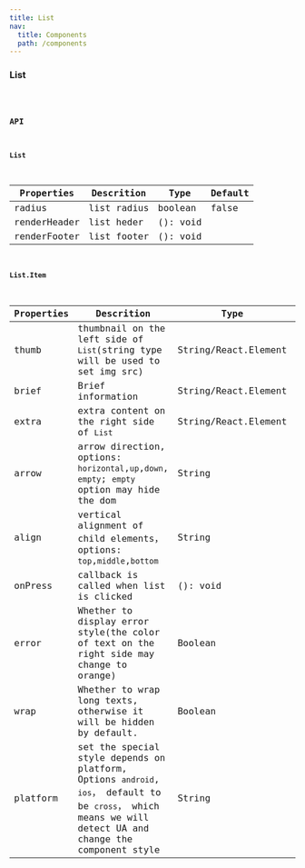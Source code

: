 ```yaml
---
title: List
nav:
  title: Components
  path: /components
---
```


### List

<code src="./demo/basic.tsx" />

### API

#### List

Properties | Descrition | Type | Default
-----------|------------|------|--------
| radius       | list radius  | boolean |  false  |
| renderHeader       | list heder  | (): void |    |
| renderFooter       | list footer  | (): void |    |

#### List.Item

Properties | Descrition | Type | Default
-----------|------------|------|--------
| thumb       | thumbnail on the left side of `List`(string type will be used to set img src)  | String/React.Element |   |
| brief       | Brief information  | String/React.Element |   |
| extra      | extra content on the right side of `List`        | String/React.Element |    |
| arrow      | arrow direction, options: `horizontal`,`up`,`down`, `empty`; `empty` option may hide the dom  | String |     |
| align    | vertical alignment of child elements，options: `top`,`middle`,`bottom`  | String   | `middle` |
| onPress    | callback is called when  list is clicked | (): void |    |
| error    | Whether to display error style(the color of text on the right side may change to orange) | Boolean  | `false`  |
| wrap    | Whether to wrap long texts, otherwise it will be hidden by default. | Boolean  | `false`  |
| platform  |  set the special style depends on platform, Options  `android`, `ios`， default to be `cross`， which means we will detect UA and change the component style | String | `'cross'`|
